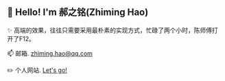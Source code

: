 ## 👋 Hello! I'm 郝之铭(Zhiming Hao)

✨ 高端的效果，往往只需要采用最朴素的实现方式，忙碌了两个小时，陈师傅打开了F12。

📫 邮箱. zhiming.hao@qq.com

✏️ 个人网站. [Let's go!](https://www.icehim.com/)
